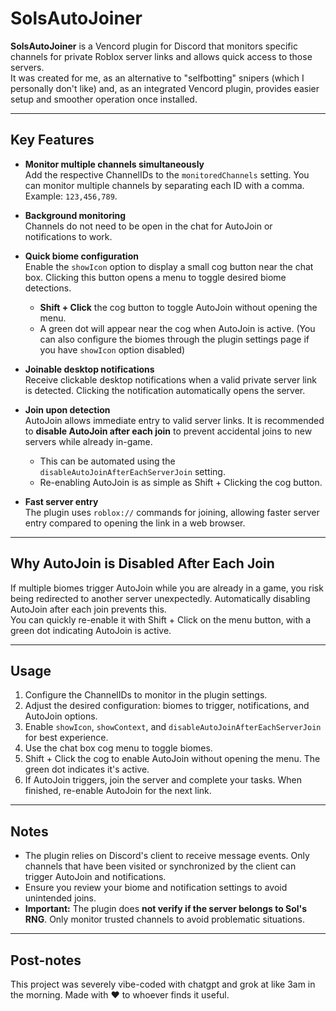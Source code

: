 # SolsAutoJoiner

**SolsAutoJoiner** is a Vencord plugin for Discord that monitors specific channels for private Roblox server links and allows quick access to those servers.  
It was created for me, as an alternative to "selfbotting" snipers (which I personally don't like) and, as an integrated Vencord plugin, provides easier setup and smoother operation once installed.

---

## Key Features

- **Monitor multiple channels simultaneously**  
  Add the respective ChannelIDs to the `monitoredChannels` setting. You can monitor multiple channels by separating each ID with a comma. Example: `123,456,789`.

- **Background monitoring**  
  Channels do not need to be open in the chat for AutoJoin or notifications to work.

- **Quick biome configuration**  
  Enable the `showIcon` option to display a small cog button near the chat box. Clicking this button opens a menu to toggle desired biome detections.  
  - **Shift + Click** the cog button to toggle AutoJoin without opening the menu.  
  - A green dot will appear near the cog when AutoJoin is active.
  (You can also configure the biomes through the plugin settings page if you have `showIcon` option disabled)

- **Joinable desktop notifications**  
  Receive clickable desktop notifications when a valid private server link is detected. Clicking the notification automatically opens the server.

- **Join upon detection**  
  AutoJoin allows immediate entry to valid server links. It is recommended to **disable AutoJoin after each join** to prevent accidental joins to new servers while already in-game.  
  - This can be automated using the `disableAutoJoinAfterEachServerJoin` setting.  
  - Re-enabling AutoJoin is as simple as Shift + Clicking the cog button.

- **Fast server entry**  
  The plugin uses `roblox://` commands for joining, allowing faster server entry compared to opening the link in a web browser.

---

## Why AutoJoin is Disabled After Each Join

If multiple biomes trigger AutoJoin while you are already in a game, you risk being redirected to another server unexpectedly. Automatically disabling AutoJoin after each join prevents this.  
You can quickly re-enable it with Shift + Click on the menu button, with a green dot indicating AutoJoin is active.

---

## Usage

1. Configure the ChannelIDs to monitor in the plugin settings.
2. Adjust the desired configuration: biomes to trigger, notifications, and AutoJoin options.
3. Enable `showIcon`, `showContext`, and `disableAutoJoinAfterEachServerJoin` for best experience.
4. Use the chat box cog menu to toggle biomes.
5. Shift + Click the cog to enable AutoJoin without opening the menu. The green dot indicates it's active.
6. If AutoJoin triggers, join the server and complete your tasks. When finished, re-enable AutoJoin for the next link.

---

## Notes

- The plugin relies on Discord's client to receive message events. Only channels that have been visited or synchronized by the client can trigger AutoJoin and notifications.
- Ensure you review your biome and notification settings to avoid unintended joins.
- **Important:** The plugin does **not verify if the server belongs to Sol's RNG**. Only monitor trusted channels to avoid problematic situations.

---

## Post-notes
This project was severely vibe-coded with chatgpt and grok at like 3am in the morning. 
Made with ❤️ to whoever finds it useful.
